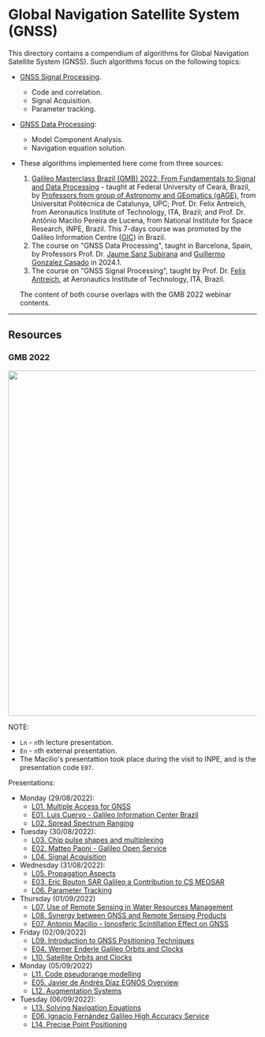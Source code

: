 # Global Navigation Satellite System (GNSS)

This directory contains a compendium of algorithms for Global Navigation Satellite System (GNSS). Such algorithms focus on the following topics:
- [GNSS Signal Processing](gnss-signal-processing).
  - Code and correlation.
  - Signal Acquisition.
  - Parameter tracking.
- [GNSS Data Processing](gnss-data-processing):
  - Model Component Analysis.
  - Navigation equation solution.

- These algorithms implemented here come from three sources:
   1. [Galileo Masterclass Brazil (GMB) 2022: ​​​​​​From Fundamentals to Signal and Data Processing][2] - taught at Federal University of Ceará, Brazil, by [Professors from group of Astronomy and GEomatics (gAGE)][1], from Universitat Politècnica de Catalunya, UPC; Prof. Dr. Felix Antreich, from Aeronautics Institute of Technology, ITA, Brazil; and Prof. Dr. Antônio Macilio Pereira de Lucena, from National Institute for Space Research, INPE, Brazil. This 7-days course was promoted by the Galileo Information Centre ([GIC]) in Brazil.
  2. The course on "GNSS Data Processing", taught in Barcelona, Spain, by Professors Prof. Dr. [Jaume Sanz Subirana] and [Guillermo Gonzalez Casado] in 2024.1.
  3. The course on "GNSS Signal Processing", taught by Prof. Dr. [Felix Antreich], at Aeronautics Institute of Technology, ITA, Brazil.
  
  The content of both course overlaps with the GMB 2022 webinar contents.

[1]: https://gage.upc.edu/en/personnel/permanent-staff
[2]: https://gage.upc.edu/en/learning-materials/library/gnss-webinars/gic-masterclass-brazil-2022
[GIC]: https://gage.upc.edu/en/projects/gage-upc/gic-brazil
[Jaume Sanz Subirana]: https://gage.upc.edu/en/personnel/permanent-staff/jaume.sanz
[Guillermo Gonzalez Casado]: https://gage.upc.edu/en/personnel/permanent-staff/dr-guillermo-gonzalez-casado
[Felix Antreich]: https://ieeexplore.ieee.org/author/37394570200

---

## Resources

### GMB 2022

<p align="center">
  <img src="https://github.com/tapyu/courses/assets/22801918/51d0cfdb-badd-4d25-bca3-b41f9ff8216b" height="700pt" />
</p>


NOTE:
- `Ln` - `n`th lecture presentation.
- `En` - `n`th external presentation.
- The Macilio's presentattion took place during the visit to INPE, and is the presentation code `E07`.

Presentations:
- Monday (29/08/2022):
  - [L01. Multiple Access for GNSS](https://www.youtube.com/watch?v=0ZIiCHdp_TM)
  - [E01. Luis Cuervo - Galileo Information Center Brazil](https://www.youtube.com/watch?v=T219oKb-cQE)
  - [L02. Spread Spectrum Ranging](https://www.youtube.com/watch?v=8sHFMIfiLn8)
- Tuesday (30/08/2022):
  - [L03. Chip pulse shapes and multiplexing](https://www.youtube.com/watch?v=nwR4UFRsr6o)
  - [E02. Matteo Paoni - Galileo Open Service](https://www.youtube.com/watch?v=lw_yj98kp40)
  - [L04. Signal Acquisition](https://www.youtube.com/watch?v=EbbIAJiTG7o)
- Wednesday (31/08/2022):
  - [L05. Propagation Aspects](https://www.youtube.com/watch?v=cjethAsFjgU)
  - [E03. Eric Bouton SAR Galileo a Contribution to CS MEOSAR](https://www.youtube.com/watch?v=PLf_iOxKINk)
  - [L06. Parameter Tracking](https://www.youtube.com/watch?v=VzqzUR2ehSQ)
- Thursday (01/09/2022)
  - [L07. Use of Remote Sensing in Water Resources Management](https://www.youtube.com/watch?v=LWxYjfW971o)
  - [L08. Synergy between GNSS and Remote Sensing Products](https://www.youtube.com/watch?v=ui4-17cNIDw)
  - [E07. Antonio Macilio - Ionosferic Scintillation Effect on GNSS](https://www.youtube.com/watch?v=NZngqyOBPUQ)
- Friday (02/09/2022)
  - [L09. Introduction to GNSS Positioning Techniques](https://www.youtube.com/watch?v=_v1SruojROk)
  - [E04. Werner Enderle Galileo Orbits and Clocks](https://www.youtube.com/watch?v=QPskRHeOOj4)
  - [L10. Satellite Orbits and Clocks](https://www.youtube.com/watch?v=T0Is6bkwGSk)
- Monday (05/09/2022)
  - [L11. Code pseudorange modelling](https://www.youtube.com/watch?v=VG4EgPYViB0)
  - [E05. Javier de Andrés Díaz EGNOS Overview](https://www.youtube.com/watch?v=lPNJy_uzU_M)
  - [L12. Augmentation Systems](https://www.youtube.com/watch?v=pYFFfbxO5ko)
- Tuesday (06/09/2022):
  - [L13. Solving Navigation Equations](https://www.youtube.com/watch?v=Nh2gSxoWLLE)
  - [E06. Ignacio Fernández Galileo High Accuracy Service](https://www.youtube.com/watch?v=Q6RFvlMzZJM)
  - [L14. Precise Point Positioning](https://www.youtube.com/watch?v=BF1VBCxtfVw)

